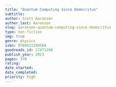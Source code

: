 ```yaml
---
title: "Quantum Computing Since Democritus"
subtitle: 
author: Scott Aaronson
author_last: Aaronson
slug: aaronson-quantum-computing-since-democritus
type: non-fiction
img: true
genre: physics
isbn: 9780521199568
goodreads_id: 17471298
publish_year: 2013
pages: 370
rating: 
date_started:
date_completed:
priority: high
---
```

